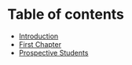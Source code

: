 # Table of contents

* [Introduction](README.md)
* [First Chapter](first-chapter.md)
* [Prospective Students](prospective-students.md)

